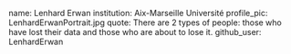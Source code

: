 name: Lenhard Erwan
institution: Aix-Marseille Université
profile_pic: LenhardErwanPortrait.jpg
quote: There are 2 types of people: those who have lost their data and those who are about to lose it.
github_user: LenhardErwan